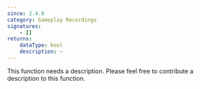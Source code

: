 ```yaml
---
since: 2.4.0
category: Gameplay Recordings
signatures:
    - []
returns:
    dataType: bool
    description: ~
---
```


This function needs a description. Please feel free to contribute a description to this function.
